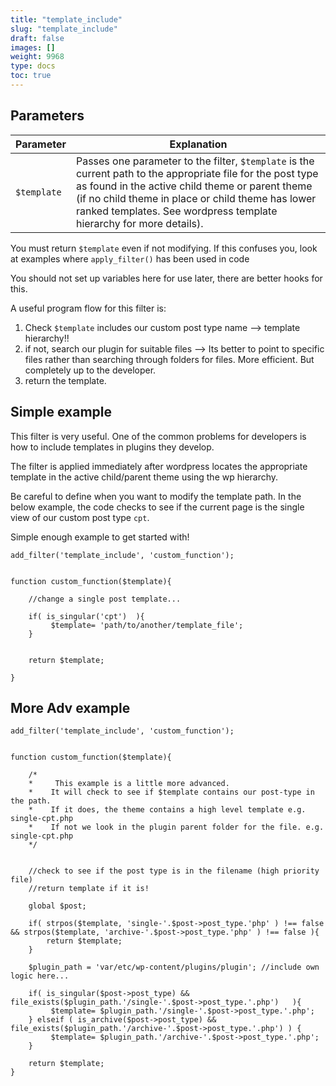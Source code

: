 ```yaml
---
title: "template_include"
slug: "template_include"
draft: false
images: []
weight: 9968
type: docs
toc: true
---
```


## Parameters
| Parameter | Explanation |
| ------ | ------ |
| `$template`   | Passes one parameter to the filter, `$template` is the current path to the appropriate file for the post type as found in the active child theme or parent theme (if no child theme in place or child theme has lower ranked templates. See wordpress template hierarchy for more details).   |

You must return `$template` even if not modifying. If this confuses you, look at examples where `apply_filter()` has been used in code

You should not set up variables here for use later, there are better hooks for this. 

A useful program flow for this filter is:

 1. Check `$template` includes our custom post type name --> template hierarchy!!
 2. if not, search our plugin for suitable files --> Its better to point to specific files rather than searching through folders for files. More efficient. But completely up to the developer. 
 3. return the template.

## Simple example
This filter is very useful. One of the common problems for developers is how to include templates in plugins they develop. 

The filter is applied immediately after wordpress locates the appropriate template in the active child/parent theme using the wp hierarchy. 

Be careful to define when you want to modify the template path. In the below example, the code checks to see if the current page is the single view of our custom post type `cpt`.

Simple enough example to get started with! 
 

    add_filter('template_include', 'custom_function');


    function custom_function($template){
        
        //change a single post template...
        
        if( is_singular('cpt')  ){
             $template= 'path/to/another/template_file';
        }
          
        
        return $template;

    }

## More Adv example
    add_filter('template_include', 'custom_function');


    function custom_function($template){
        
        /*
        *     This example is a little more advanced. 
        *    It will check to see if $template contains our post-type in the path.
        *    If it does, the theme contains a high level template e.g. single-cpt.php
        *    If not we look in the plugin parent folder for the file. e.g. single-cpt.php
        */
        
      
        //check to see if the post type is in the filename (high priority file)
        //return template if it is!
        
        global $post;
       
        if( strpos($template, 'single-'.$post->post_type.'php' ) !== false && strpos($template, 'archive-'.$post->post_type.'php' ) !== false ){
            return $template;
        }
        
        $plugin_path = 'var/etc/wp-content/plugins/plugin'; //include own logic here...
        
        if( is_singular($post->post_type) && file_exists($plugin_path.'/single-'.$post->post_type.'.php')   ){
             $template= $plugin_path.'/single-'.$post->post_type.'.php';
        } elseif ( is_archive($post->post_type) && file_exists($plugin_path.'/archive-'.$post->post_type.'.php') ) {
             $template= $plugin_path.'/archive-'.$post->post_type.'.php';
        } 
          
        return $template;
    }

